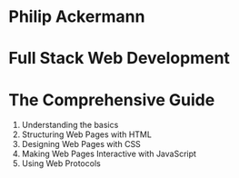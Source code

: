 # Philip Ackermann
# Full Stack Web Development
# The Comprehensive Guide

1. Understanding the basics
2. Structuring Web Pages with HTML
3. Designing Web Pages with CSS
4. Making Web Pages Interactive with JavaScript
5. Using Web Protocols
